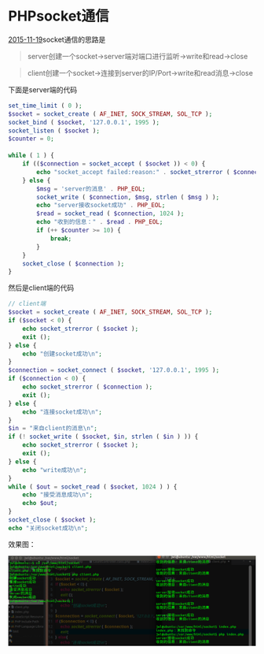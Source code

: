 # PHPsocket通信 

[2015-11-19][0]socket通信的思路是

> server创建一个socket->server端对端口进行监听->write和read->close

> client创建一个socket->连接到server的IP/Port->write和read消息->close

下面是server端的代码
```php
set_time_limit ( 0 );
$socket = socket_create ( AF_INET, SOCK_STREAM, SOL_TCP );
socket_bind ( $socket, '127.0.0.1', 1995 );
socket_listen ( $socket );
$counter = 0;

while ( 1 ) {
    if (($connection = socket_accept ( $socket )) < 0) {
        echo "socket_accept failed:reason:" . socket_strerror ( $connection ) . PHP_EOL;
    } else {
        $msg = 'server的消息' . PHP_EOL;
        socket_write ( $connection, $msg, strlen ( $msg ) );
        echo "server接收socket成功" . PHP_EOL;
        $read = socket_read ( $connection, 1024 );
        echo "收到的信息：" . $read . PHP_EOL;
        if (++ $counter >= 10) {
            break;
        }
    }
    socket_close ( $connection );
}
```

然后是client端的代码
```php
// client端
$socket = socket_create ( AF_INET, SOCK_STREAM, SOL_TCP );
if ($socket < 0) {
    echo socket_strerror ( $socket );
    exit ();
} else {
    echo "创建socket成功\n";
}
$connection = socket_connect ( $socket, '127.0.0.1', 1995 );
if ($connection < 0) {
    echo socket_strerror ( $connection );
    exit ();
} else {
    echo "连接socket成功\n";
}
$in = "来自client的消息\n";
if (! socket_write ( $socket, $in, strlen ( $in ) )) {
    echo socket_strerror ( $socket );
    exit ();
} else {
    echo "write成功\n";
}
while ( $out = socket_read ( $socket, 1024 ) ) {
    echo "接受消息成功\n";
    echo $out;
}
socket_close ( $socket );
echo "关闭socket成功\n";
```

效果图：

![效果图][1]

[0]: https://www.jwlchina.cn/2015/11/19/PHPsocket通信/
[1]: ../img/QQ%E6%88%AA%E5%9B%BE20151115194608.png